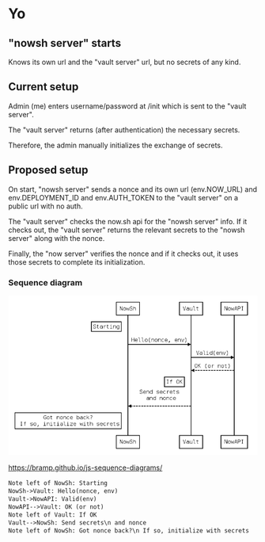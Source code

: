 # Yo

## "nowsh server" starts
Knows its own url and the "vault server" url, but no secrets of any kind.

## Current setup
Admin (me) enters username/password at /init which is sent to the "vault server".

The "vault server" returns (after authentication) the necessary secrets.

Therefore, the admin manually initializes the exchange of secrets.

## Proposed setup
On start, "nowsh server" sends a nonce and its own url (env.NOW_URL)
and env.DEPLOYMENT_ID and env.AUTH_TOKEN
to the "vault server" on a public url with no auth.

The "vault server" checks the now.sh api for the "nowsh server" info.
If it checks out, the "vault server" returns the relevant secrets
to the "nowsh server" along with the nonce.

Finally, the "now server" verifies the nonce and if it checks out,
it uses those secrets to complete its initialization.

### Sequence diagram
![Sequence diagram](https://raw.githubusercontent.com/millette/now-vault/dance/sequence-diagram.png)

<https://bramp.github.io/js-sequence-diagrams/>

```
Note left of NowSh: Starting
NowSh->Vault: Hello(nonce, env)
Vault->NowAPI: Valid(env)
NowAPI-->Vault: OK (or not)
Note left of Vault: If OK
Vault-->NowSh: Send secrets\n and nonce
Note left of NowSh: Got nonce back?\n If so, initialize with secrets
```
